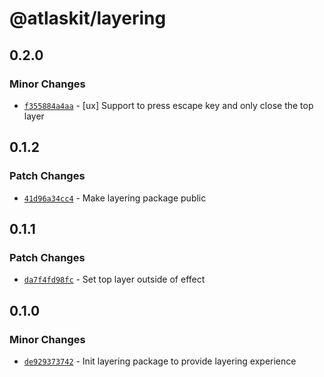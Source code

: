 # @atlaskit/layering

## 0.2.0

### Minor Changes

- [`f355884a4aa`](https://bitbucket.org/atlassian/atlassian-frontend/commits/f355884a4aa) - [ux] Support to press escape key and only close the top layer

## 0.1.2

### Patch Changes

- [`41d96a34cc4`](https://bitbucket.org/atlassian/atlassian-frontend/commits/41d96a34cc4) - Make layering package public

## 0.1.1

### Patch Changes

- [`da7f4fd98fc`](https://bitbucket.org/atlassian/atlassian-frontend/commits/da7f4fd98fc) - Set top layer outside of effect

## 0.1.0

### Minor Changes

- [`de929373742`](https://bitbucket.org/atlassian/atlassian-frontend/commits/de929373742) - Init layering package to provide layering experience
